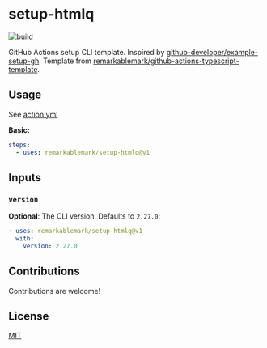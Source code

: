 # setup-htmlq

[![build](https://github.com/remarkablemark/setup-htmlq/actions/workflows/build.yml/badge.svg)](https://github.com/remarkablemark/setup-htmlq/actions/workflows/build.yml)

GitHub Actions setup CLI template. Inspired by [github-developer/example-setup-gh](https://github.com/github-developer/example-setup-gh). Template from [remarkablemark/github-actions-typescript-template](https://github.com/remarkablemark/github-actions-typescript-template).

## Usage

See [action.yml](action.yml)

**Basic:**

```yaml
steps:
  - uses: remarkablemark/setup-htmlq@v1
```

## Inputs

### `version`

**Optional**: The CLI version. Defaults to `2.27.0`:

```yaml
- uses: remarkablemark/setup-htmlq@v1
  with:
    version: 2.27.0
```

## Contributions

Contributions are welcome!

## License

[MIT](LICENSE)
